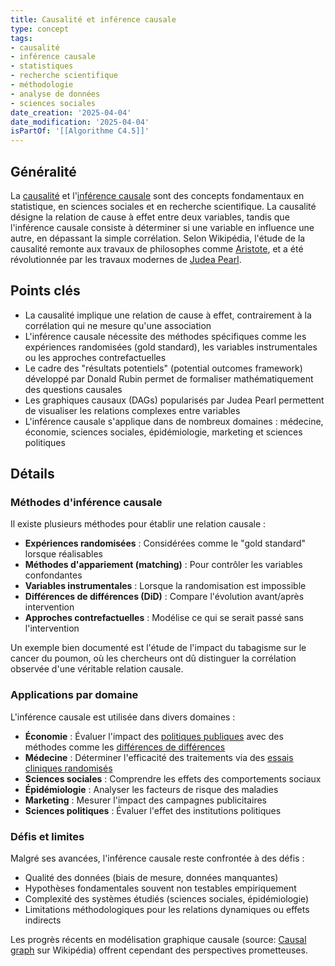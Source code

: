 ```yaml
---
title: Causalité et inférence causale
type: concept
tags:
- causalité
- inférence causale
- statistiques
- recherche scientifique
- méthodologie
- analyse de données
- sciences sociales
date_creation: '2025-04-04'
date_modification: '2025-04-04'
isPartOf: '[[Algorithme C4.5]]'
---
```

## Généralité

La [causalité](https://fr.wikipedia.org/wiki/Causalité) et l'[inférence causale](https://fr.wikipedia.org/wiki/Inférence_causale) sont des concepts fondamentaux en statistique, en sciences sociales et en recherche scientifique. La causalité désigne la relation de cause à effet entre deux variables, tandis que l'inférence causale consiste à déterminer si une variable en influence une autre, en dépassant la simple corrélation. Selon Wikipédia, l'étude de la causalité remonte aux travaux de philosophes comme [Aristote](https://fr.wikipedia.org/wiki/Aristote), et a été révolutionnée par les travaux modernes de [Judea Pearl](https://fr.wikipedia.org/wiki/Judea_Pearl).

## Points clés

- La causalité implique une relation de cause à effet, contrairement à la corrélation qui ne mesure qu'une association
- L'inférence causale nécessite des méthodes spécifiques comme les expériences randomisées (gold standard), les variables instrumentales ou les approches contrefactuelles
- Le cadre des "résultats potentiels" (potential outcomes framework) développé par Donald Rubin permet de formaliser mathématiquement des questions causales
- Les graphiques causaux (DAGs) popularisés par Judea Pearl permettent de visualiser les relations complexes entre variables
- L'inférence causale s'applique dans de nombreux domaines : médecine, économie, sciences sociales, épidémiologie, marketing et sciences politiques

## Détails

### Méthodes d'inférence causale

Il existe plusieurs méthodes pour établir une relation causale :

- **Expériences randomisées** : Considérées comme le "gold standard" lorsque réalisables
- **Méthodes d'appariement (matching)** : Pour contrôler les variables confondantes
- **Variables instrumentales** : Lorsque la randomisation est impossible
- **Différences de différences (DiD)** : Compare l'évolution avant/après intervention
- **Approches contrefactuelles** : Modélise ce qui se serait passé sans l'intervention

Un exemple bien documenté est l'étude de l'impact du tabagisme sur le cancer du poumon, où les chercheurs ont dû distinguer la corrélation observée d'une véritable relation causale.

### Applications par domaine

L'inférence causale est utilisée dans divers domaines :

- **Économie** : Évaluer l'impact des [politiques publiques](https://fr.wikipedia.org/wiki/Politique_publique) avec des méthodes comme les [différences de différences](https://fr.wikipedia.org/wiki/Méthode_des_differences_de_differences)
- **Médecine** : Déterminer l'efficacité des traitements via des [essais cliniques randomisés](https://fr.wikipedia.org/wiki/Essai_clinique_randomisé)
- **Sciences sociales** : Comprendre les effets des comportements sociaux
- **Épidémiologie** : Analyser les facteurs de risque des maladies
- **Marketing** : Mesurer l'impact des campagnes publicitaires
- **Sciences politiques** : Évaluer l'effet des institutions politiques

### Défis et limites

Malgré ses avancées, l'inférence causale reste confrontée à des défis :

- Qualité des données (biais de mesure, données manquantes)
- Hypothèses fondamentales souvent non testables empiriquement
- Complexité des systèmes étudiés (sciences sociales, épidémiologie)
- Limitations méthodologiques pour les relations dynamiques ou effets indirects

Les progrès récents en modélisation graphique causale (source: [Causal graph](https://fr.wikipedia.org/wiki/Causal_graph) sur Wikipédia) offrent cependant des perspectives prometteuses.